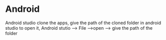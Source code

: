 # Android
Android studio
clone the apps,
give the path of the cloned folder in android studio to open it,
Android stutio --> File -->open --> give the path of the folder
